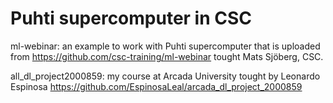 # Puhti supercomputer in CSC
ml-webinar: an example to work with Puhti supercomputer that is uploaded from https://github.com/csc-training/ml-webinar tought Mats Sjöberg, CSC.

all_dl_project2000859: my course at Arcada University tought by Leonardo Espinosa https://github.com/EspinosaLeal/arcada_dl_project_2000859
